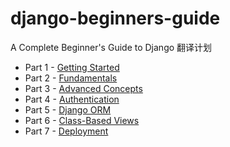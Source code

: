 # django-beginners-guide
A Complete Beginner's Guide to Django 翻译计划


* Part 1 - [Getting Started](./GettingStarted.md)
* Part 2 - [Fundamentals](./Fundamentals.md)
* Part 3 - [Advanced Concepts](./AdvancedConcepts.md)
* Part 4 - [Authentication](./Authentication.md)
* Part 5 - [Django ORM](./DjangoORM.md)
* Part 6 - [Class-Based Views](./ClassBasedViews.md)
* Part 7 - [Deployment](./Deployment.md)
